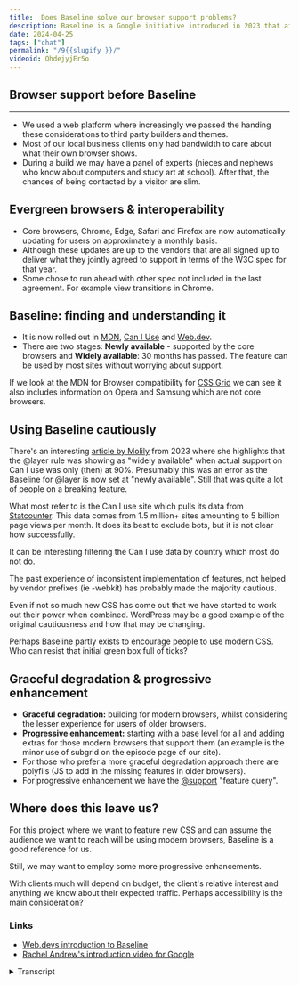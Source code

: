 ```yaml
---
title:  Does Baseline solve our browser support problems?
description: Baseline is a Google initiative introduced in 2023 that aims to make it easier for developers and other website stakeholders to understand what might be ready for production.
date: 2024-04-25
tags: ["chat"]
permalink: "/9{{slugify }}/"
videoid: QhdejyjEr5o
---
```


## Browser support before Baseline
-------------------------------

*   We used a web platform where increasingly we passed the handing these considerations to third party builders and themes.
*   Most of our local business clients only had bandwidth to care about what their own browser shows.
*   During a build we may have a panel of experts (nieces and nephews who know about computers and study art at school). After that, the chances of being contacted by a visitor are slim.

Evergreen browsers & interoperability
-------------------------------------

*   Core browsers, Chrome, Edge, Safari and Firefox are now automatically updating for users on approximately a monthly basis.
*   Although these updates are up to the vendors that are all signed up to deliver what they jointly agreed to support in terms of the W3C spec for that year.
*   Some chose to run ahead with other spec not included in the last agreement. For example view transitions in Chrome.

Baseline: finding and understanding it
--------------------------------------

*   It is now rolled out in [MDN](https://developer.mozilla.org/en-US/), [Can I Use](https://caniuse.com/) and [Web.dev](https://web.dev/).
*   There are two stages: **Newly available** \- supported by the core browsers and **Widely available**: 30 months has passed. The feature can be used by most sites without worrying about support.

If we look at the MDN for Browser compatibility for [CSS Grid](https://developer.mozilla.org/en-US/docs/Web/CSS/grid#browser_compatibility) we can see it also includes information on Opera and Samsung which are not core browsers.

Using Baseline cautiously
-------------------------

There's an interesting [article by Molily](https://molily.de/browser-compatibility-baseline/) from 2023 where she highlights that the @layer rule was showing as "widely available" when actual support on Can I use was only (then) at 90%. Presumably this was an error as the Baseline for @layer is now set at "newly available". Still that was quite a lot of people on a breaking feature.

What most refer to is the Can I use site which pulls its data from [Statcounter](https://gs.statcounter.com/). This data comes from 1.5 million+ sites amounting to 5 billion page views per month. It does its best to exclude bots, but it is not clear how successfully.

It can be interesting filtering the Can I use data by country which most do not do.

The past experience of inconsistent implementation of features, not helped by vendor prefixes (ie -webkit) has probably made the majority cautious.

Even if not so much new CSS has come out that we have started to work out their power when combined. WordPress may be a good example of the original cautiousness and how that may be changing.

Perhaps Baseline partly exists to encourage people to use modern CSS. Who can resist that initial green box full of ticks?

Graceful degradation & progressive enhancement
----------------------------------------------

*   **Graceful degradation:** building for modern browsers, whilst considering the lesser experience for users of older browsers.
*   **Progressive enhancement:** starting with a base level for all and adding extras for those modern browsers that support them (an example is the minor use of subgrid on the episode page of our site).
*   For those who prefer a more graceful degradation approach there are polyfils (JS to add in the missing features in older browsers).
*   For progressive enhancement we have the [@support](https://developer.mozilla.org/en-US/docs/Web/CSS/@supports) "feature query".

Where does this leave us?
-------------------------

For this project where we want to feature new CSS and can assume the audience we want to reach will be using modern browsers, Baseline is a good reference for us.

Still, we may want to employ some more progressive enhancements.

With clients much will depend on budget, the client's relative interest and anything we know about their expected traffic. Perhaps accessibility is the main consideration?

### Links

*   [Web.devs introduction to Baseline](https://web.dev/baseline)
*   [Rachel Andrew's introduction video for Google](https://www.youtube.com/watch?v=eZa3BgGaAeA)


<details>
<summary>Transcript</summary>

\[00:00:05\] **Nathan Wrigley:** Welcome to the No Script web show about modern web design, where we look at what we can build today with minimal software dependencies and skills. With so much new CSS spec coming out, it seemed like a good time to have a chat about how we handle browser support. In particular baseline, which is a Google initiative introduced in 2023 that aims to make it easier for developers and other website stakeholders to understand what might be ready for production.

David, after all these years, I don’t think we’ve ever really had a chat on browser support, have we?

\[00:00:39\] **David Waumsley:** No, it’s because, two reasons I think. One is it’s very boring and secondly I think probably ’cause we’re a bit slack when it comes to this thing. we’ve been, actually we’ve put this on the show notes, so you might as well bring those up now, but let’s do it.

Yeah, talking about kind of the past when it comes to this stuff now, it’s come to the forefront. I think now for us, or at least for me, because I’m back into the hand coding and there’s a whole heap of new stuff, that is coming out from the W three C and it’s hard to keep up with what browsers will support it.

So you can go into production. But, previously, for us in a way we may be, I dunno about you, Nathan, but I mean you started obviously with the hand code back in the days where we had IE six or probably even, going from IE five to IE six. Oh

\[00:01:34\] **Nathan Wrigley:** gosh, yeah. Really that far back. Yeah.

\[00:01:38\] **David Waumsley:** more recently, we’ve just handed over, we did hand that responsibility over increasingly to platforms that we would, as WordPress users for both of us.

Then we’d say, okay, the theme will take care of that kind of stuff for us, or the page builder later.

\[00:01:54\] **Nathan Wrigley:** Yeah, I think you’re right. I think if you are a core participant of this chat, if you are really listening to this because you want to learn about modern CSS and HT ML, this stuff will matter.

But I think it’s also quite likely that a lot of the people listening to this will never really have ENC encountered this problem. the expectation is that all the browsers are the same. It doesn’t matter whether you are using Firefox or Chrome. They all do. Broadly the same thing, and it’s got lost that in the midst of time, the browsers really, went in their own direction.

Yeah. And then by the time that the, page builders were rising in ascendancy, certainly in the WordPress scene, a lot of that interoperability had been solved. The browser manufacturers began to talk to themselves, and so both you and I. Just handed over the responsibility of what can a browser do to our page builder tool.

And the assumption being that if it’s built into the page builder, the builders of the page builder will have done the work of checking whether or not the things that they ship are possible. can this actually be displayed? And, yeah. and I’m still very much there. It has been a very long time since I’ve looked at this subject.

So for me, this is. Actually, you said it was quite a boring subject for me. It’s really interesting because I genuinely haven’t looked at this for ages, and yet if you think about it, there’s an awful lot of new stuff coming around and if we don’t know what’s possible, then there’s a, I honestly, I think there’s a significant chance that you’ll ship something which simply won’t work for a proportion of the users out there.

\[00:03:31\] **David Waumsley:** Yeah, it’s, it is been a transition, obviously, when I first did it in the early days, hand coding, then you were always waiting. There’s a wonderful, and I’ve put a link actually on the bottom there to the introduction video by Rachel. Andrew for Google, ’cause she’s a Google employee and she actually talks about the kind of old days where you really always were waiting for a browser to finally die, so you could implement some of the new cool stuff that the later browser supported.

So it’s, it is definitely worth watching that one. But, yeah, my own experience of that really was that I handed over this control slowly. in, WordPress I used to. Have a basically a, theme framework and then built my own CSS, so I had to consider it. Then when I moved to a page builder, it used Bootstrap, which had already done the thought about what it can support as a ma massive popular thing.

So no longer did I have to consider it. So it’s come back to the forefront, not only because I’ve got the responsibility now, but also because so much has changed in the way, that we’ve now got ever. Green browsers that are pumping out monthly new features, and we’ve got so many new features coming out for CSS from the pc.

\[00:04:50\] **Nathan Wrigley:** can I ask you a couple of things around that? Firstly, if you are using tooling, so let’s say for example that you’re using a SaaS product like Wix or Squarespace, or if you’re using a page builder inside a CMS like WordPress, do you think you need to be bothered about this subject or do you think it is a fair assumption still?

To be able to hand that off to the developer?

\[00:05:13\] **David Waumsley:** Yeah, I think, I mean, if we’re doing it professionally, I think it was interesting to me, I won’t mention their name, but one page builder that kind of us up, the one that I was using, had I. Much, lower level of support for older browsers than the one that I had.

And for majority of people, perhaps they’re using it for their own personal projects and it’s not so much a worry, but I did notice that some developers there were caught short because it was ruin in the layouts for certain professional clients that they might need to have. So I think it’s still.

Perhaps important to know. Yeah. this is the big problem, isn’t it? how many old browsers do we need to support, that? and I don’t think this conversation’s ever gonna solve that, but baseline does at least help us know what the majority of the main core browsers will accept.

\[00:06:08\] **Nathan Wrigley:** Yeah. But yeah. but yeah, sorry. the other question that I had was, could you explain what an Evergreen browser

\[00:06:14\] **David Waumsley:** is? Because Yeah, we’re going straight up. We put in our notes here, all of these points in order, but we’re just skipping around, but, oh, sorry about, yeah. So yeah, so really, and this also ties in with something which is’ in the notes, which is this whole thing we talked about before, this idea that the key players, the core browsers, the people behind Chrome or chromium browsers.

Edge, Microsoft Safari and Mozilla with Firefox all kind of got together to agree within their roles in the W three C working groups that they would implement within a year with this interoperability where they would all agree, we’re going to achieve this and we’re going to put this feature into our browsers, all of us.

That’s come along and I’ve forgotten what your question was. No, it was

\[00:07:01\] **Nathan Wrigley:** just an explanation of what an evergreen browser is because I expect that, oh yeah. Most people don’t really even need to know ’cause of the nature of how browsers work in the operating system these days. But when, yes, when we were, beginning our journey, there was no such thing.

So it’s just, a contrast of what that’s meant over the years.

\[00:07:18\] **David Waumsley:** Yeah, that’s it. they do update regularly now. they had a bit of an issue with Safaria because it was tied to the operating system that they couldn’t automatically update. But yes, it used to be a case where well updates as, Rachel Andrew mentions, There was like a two year gap or something between, yeah, I think it was IE six and seven, or was it five and six? Anyway, and that could be what you’re, you are waiting on that one to be able to change and people really, you were waiting on people’s computers to die, wouldn’t you, to Yeah. to get the next browser, because people wouldn’t do it for themselves.

They wouldn’t go out and update themselves unless it was. Automated

\[00:07:55\] **Nathan Wrigley:** and the updating process was a manual process, and like you said, it was a big deal. So I remember when, Firefox three came out. So back in the day when, you know, going from three to four to five to six, that was a big moment. Yeah.

And then Google Chrome came along and I, I. I think it was the first one that kind of enforced auto updating. If you use that browser, it was just going to do it in the background so that when you restarted your computer or you switched chrome off and then restarted it, it would update and there was no hint of you need to do anything.

I. And that was a big moment because suddenly it meant that the browser was always up to date. If you switched your computer on and off or you, closed the browser down. And and I use a variant of Chrome. I use Brave a lot. I. And they have this process of alerting you, I suspect it’s the same in Google’s Chrome.

In the top right hand corner, you get this little button, which this little green button, which says update, and you press that and you wait 10 seconds and the browser restarts. And really it’s services normal almost immediately. But that update button comes very frequently. every few weeks I’m hitting that update button.

So it’s a it, there is a real change over time and that’s meant. A lot of important things that can happen on the internet can now happen more or less instantaneously if the browsers support it.

\[00:09:17\] **David Waumsley:** Yeah, I, it’s interesting really because I’ve not seen many people talk about it because when you think about it, it doesn’t have give the.

browser vendors, a whole lot of control that they can just update what you are going to have. And, some of that might be about taking your data as well, with some of them. And, yeah, that’s

\[00:09:37\] **Nathan Wrigley:** a good point. I can’t remember the last time I updated my browser and it offered me an option to decline something or accept something.

It just happens and it. Honestly, it really is, as you’ll know, it’s 10 seconds you wait, and then it’s back to exactly where you were.

\[00:09:52\] **David Waumsley:** Yeah.

\[00:09:53\] **Nathan Wrigley:** And

\[00:09:53\] **David Waumsley:** it’s good for us. there’s people trying to build web pages. it’s, it’s almost impossible to advance the web and make it look good if, people are gonna stay on that old browsers.

from our point of view, it’s a really, it’s a good thing. But, there is that other side where you think, okay. Allowing that much control to update. Yeah, so

\[00:10:15\] **Nathan Wrigley:** sorry about that. I hijacked the conversation by asking what an Evergreen browser was, and we totally skipped out this bit.

So do you wanna describe baseline? I’m guessing David, right? I’m putting my finger in the air here. I’m gonna bet that a significant proportion of people who listen to this won’t know that this exists. I know that for you it’s terribly important, but I’m guessing that baseline will be a new and interesting thing for them.

\[00:10:41\] **David Waumsley:** I’ve just seen it around and it’s only been around, I think it was May, 2023 that they introduced it. We’ll know from that video someone looks at that, but, and so it, it is pretty new. And the key thing is that they’ve been, I. rolling this out over time. So initially I think it was just on, web dev because it’s, it’s a Google thing, but it’s gone and it’s shown now.

So when there’s a feature, a new CSS feature mentioned on the MDN or on Can I use, which is what I think most people I know as. Go to as the website to see what browser support is for feature. It’s also baseline just now been added to all of these places. And it is, and we didn’t set this up really. We should have done so we, we can see what it looks like.

\[00:11:29\] **Nathan Wrigley:** yeah, I can just give you the URLO. it’s a fairly easy thing to find. The, the URL is just, if you go to web. Dev slash baseline. or you can just go to our show notes, which is, no script show slash nine ’cause this is episode nine and you can find a link to it there, but it just explains what it is.

We could put it on the screen, but it just says who’s involved and what it is. But do you wanna just paraphrase that who’s involved and what it is?

\[00:12:01\] **David Waumsley:** Yeah, I did. I just wanna clear something up on that though. It’s just what I meant is where it’s showing because on all of those documentation, so if you go to, can I use, now you’ve got a little bar on the top that says baseline and the a nice tick.

And if you go to the got it MDN records, so it’s gone to these three platforms. So when you arrive to learn about a new feature that you could use. In your websites, suddenly you’ve got this big best line saying, it’s saying two things. So our film, this baseline comes out and it has two stages, which is newly available, which means that it’s supported by those core browsers.

So in theory, we should be able to put it into that, gives you a tick and we should be able to support it. And then we’ve got the other stage, which is widely available, which is. when 30 months have passed, that’s, as I was reading it, the feature now can be used on most sides without worrying about support.

and usually when it gets to widely available, instead of just featuring the core browsers who have agreed under, The interoperability to implement things. What I’ve noticed, if you go to say the MDN records and look for more details, if you take something like Grid, which has been around for some time, you’ll see that it starts to list other.

where it’s implemented in other browsers, say Samsung and, things. So it’s quite interesting. So it does add onto it, but yeah, so baseline in theory is something where we can say, okay, it’s newly available. There might be some bugs with it somewhere else, but I should be able to use this in production ’cause it’s supported by most of the browsers and if it’s widely available.

In theory, we should be able to say, look at a client. this is what this says. This is measuring this. We should be able to use this.

\[00:14:00\] **Nathan Wrigley:** I was just gonna paraphrase everything that you just said, if that’s all right. the baseline is, essentially it’s a place where you can go and you can judge whether some new feature of, I’m gonna put air quotes around this, the web.

So let’s say, I don’t know, something in CSS or something like that, is. Is widely supported or newly available? actually the language is newly available or widely available. Yes. If it’s newly available, then it’s probably going to be usable. But if you, if it then moves to widely available, then that means that, what did you say, 13 months?

I think that’s right. 30 months has passed and you can more or less go to the bank on the fact that’s gonna be supported in the browsers in question. And they are as follows as of this moment. safari on Mac Os and iOS. Interesting. Firefox on desktop and Android also. Interesting ’cause I don’t know if they have an iOS version, but there you go.

Chrome on desktop. And Android. Again, no mention of iOS there and Edge. But only on desktop. And I do know that they have an Android version and it’s, it’s had millions of downloads. So that’s the rules around which baseline is working. It’s not like a philanthropic endeavor to just make it easy to understand what you can start using with confidence.

\[00:15:24\] **David Waumsley:** I think when you get to widely available, usually the, if you go to can I use where we usually get a sort of percentage, you usually find that’s in the high nineties. Yeah. And really you don’t find anything. I don’t, I think there’s almost next to nothing that’s a feature of CSS that’s fully supported to a hundred percent There’s always some something out of that. There is some, I think this is a great incentive and there’s a good reason behind having this baseline because clearly with evergreen browsers and monthly updates or multiple, updates coming in a month, adding new features in some of them, which won’t be in that project with interoperability.

So Chrome has run ahead with some things, which they, all can, they’re all guaranteed to implement. Certain things they agree on within a year, but after that, it’s up to them. When they do that within that year and what they want to focus on outta the spec, they might jump on something which is in the spec as far as the W three C is concerned, but it’s not part of what they’ve agreed to implement altogether as the core browsers.

So I think when you get to a widely available that it’s probably caught on by other browsers and end up being in the 90%. But there is a. there’s an article which was slightly critical back, last year. it’s from, and I put the link in the show notes there. It’s there. If you scroll down there, it’s an article by someone called Molly Lee, where she was, and it looks like things have been changed a little bit on there, but she was just.

Pointing out that, the at layer role, which is fairly new, was showing widely available as baseline as it’s showing in various places. But when she looked at it using, can I use it was still only supporting the. Supported by about 90% of browsers at that point.

\[00:17:18\] **Nathan Wrigley:** so what we need is a new service which combines baseline with, can I use for abstraction?

We, we can have a graph of does it work in baseline? Does it work in, can I use, yeah. Another layer of abstraction? No. you are basically saying there are people challenging whether or not baseline is actually keeping perfectly up to date right.

\[00:17:41\] **David Waumsley:** Yeah. I think it’s, for one thing it was slightly changed when I saw it, so it seems to have been downgraded.

I’m not quite sure if the article has checked everything correctly or I’ve read it correctly, but it was just interesting that you can, in terms of can I use, get a percentage now most people I know. Have you got the tab there, Nathan? With I on? I have, yeah. Let me, let me, it might be worth talking about this.

Put that one on. Okay. Because before baseline, this is pretty much where, and it still is. If I watch a YouTube video, somebody will probably talk about browser support and go straight here as the place to get the statistics. And we were having a play around earlier as well, What, I don’t see many people mention, but there are some in the, under the settings, a way of being able to pull in, import the data for different areas.

So you did that Nathan earlier? Yeah. Give

\[00:18:30\] **Nathan Wrigley:** me audio listener. But, we’re on the, can I use.com website and the button where you can click to, alter the settings and you can add in. the thing that we did is we added in the UK as. And the United States is, data to show. But also we did play around with, the view mode a little bit as well.

But anyway, the settings are just buried here, right at the top in the, in the

\[00:18:54\] **David Waumsley:** header. Yeah. And we was just in enjoying as two Brits, the facts that, Yeah. Often when we’re looking at support for many of the things that we looked at was slightly higher in the UK than it was in the us.

\[00:19:07\] **Nathan Wrigley:** yeah. It’s an interesting way of pausing it though, isn’t it?

Because, we’re all using the exact same browsers. It’s just the, the cocktail of who’s using what in which country, which leads to those numbers to go up. But we’re looking, you can see at the top here, we put in grid. So we’re able to see for example, that grid support is, the further down this chart that you go, the more recent the version of that browser is.

So here’s Chrome’s latest update and edge and so on. So you can see that basically Chrome. and all the other major browsers have a green light on grid, so that is one thing that we can use. Yeah. But if we were to change grid over to something, a bit more air quotes, again, cutting edge, we might find that it’s a bit more patchy as a few more red spots here and there.

\[00:19:55\] **David Waumsley:** Yeah, and it’s, quite interesting. And what also, what we can see on this, for those who are watching on YouTube, is that the baseline is actually written there. So just above the title, let’s say in CSS grid layout level one, then we have, and that, that’s what baseline’s being used, it’s being represented there in all.

Can I use, so you get a quick. Overview of that’s a widely supported in all major

\[00:20:20\] **Nathan Wrigley:** route. So it’s when we’re looking at, can I use, and we’re, like I said, we’re looking at grid. Is it the fact that this looks like a tick? Is it this tick? Is that icon representative of a tick, because it also feels like it’s a logo, like the

\[00:20:38\] **David Waumsley:** No, it’s a tick.

you’re not set up to do this, but it would be interesting to look at the MDN records and that, so you get a slightly more information in the little tick bar on that one. But, so it looks slightly different, but it’s been added in only quite recently that it didn’t come out with this. It too.

can I use. That’s a

\[00:21:01\] **Nathan Wrigley:** very,

quick way of determining, so if that’s a tick, then we can be confident that baseline at least, is saying that there is what did we call it? It’s widely available in Chrome Edge, safari and Firefox. That’s just, you can take that in one quick hit of the eye. yeah, if you’ve got the little tick.

Yeah, that’s actually really useful, isn’t it? You’d have to delve around in here. You can just see straight away if it’s done.

\[00:21:26\] **David Waumsley:** Okay. Alright. Thank you. One of the interesting things, we said we were gonna look into this and I did for this one, I think it was the article by Molly Lee, that actually made me aware, ’cause I often wondered this.

Where did this statistic, where did they get the data for? Can I use Yeah. Where. it’s, it is stat counter, which I’ve often looked at as well for browser support. yeah, but where do they get it from? that’s the thing now what they say, and there’s a lot of frequently asked questions, which does a good job at answering those kind of questions.

So the. I’ve got them in our show notes. The summary is that the data’s coming from, 1.5 million plus sites, which is amounting to 5 billion page views per month. And that’s what is counting

\[00:22:14\] **Nathan Wrigley:** those. It sounds like a lot, but then if you imagine, the internet as a whole, that’s probably chicken feed.

in terms of the actual amount of sites being browsed and the sites available online, it’s still jaw dropping amounts of data, but I do wonder quite how, quite how accurate that is. And it’d be interesting to drill down into that one time to see which 1.5 million sites. ’cause I suppose that would matter, if it was 1000, 1 million, one point, easy for you to say, Nathan, 1.5 million very reputable sites, well great.

But if it’s 1.5 million, very edge case, weirdy old designs from. Geo, perhaps not.

\[00:23:01\] **David Waumsley:** Exactly. And can you imagine if it was a, say we, we looked like we were doing slightly better in the UK for support on some of the newer features, but what if that’s just the fact that there. Partners that they have in the UK are mostly putting them on tech sites where it’s likely to have people who will have modern browsers more than say something else.

So we were talking earlier, and I was mentioning to you this kind of a, with having a bunch of clients who do counseling and psychotherapy. Wow. And looking at some of their stats wowing. Yeah. That there was such an obvious skew towards Apple product products and particularly the Safari browser. Compared to other sites that I was used to.

So I think it’s something to do with that kind of middle class audience who go for, private psychotherapy who might go for that kind of products. And it’s, so I have to, so regardless of baseline. You still end up coming back to what you might know about. Yeah, I think that’s really inter,

\[00:24:06\] **Nathan Wrigley:** so the demographic of that particular audience, but you can imagine that there’s a whole bunch of audiences where the de demographic skews upwards socioeconomically.

They’re probably gonna have a different relationship with their technology. typically an iPhone is more expensive than an Android phone. And you, and actually you do find that in North America, iOS iPhones dominate the, smartphone market. Whereas if you look at other places like South America, and Africa, it’s typically Android that’s winning that battle by a massive margin.

And then you look at Europe, it’s, it’s. Smorgasbord of countries. It’s a bit of a mixture. some countries it appears that iOS and the default, I think, for many on iOS is just to use safari. And then, other countries will be Android. And so it goes. And so it’s really interesting, A, what devices are they using?

B, what’s the sort of socioeconomic impact of the niche that they’re in? And it will all skew, won’t it? So in the case that you are describing. if it’s like psychotherapy or whatever it is. The assumption there, I think that you were making was that it’s probably those people who are browsing those websites have probably got a little bit of disposable income and so on and so forth.

There’s a high likelihood that they’ll have a modern up-to-date device and so on and so forth. It’s really interesting, the psychology of it all.

\[00:25:30\] **David Waumsley:** Yeah,

I think it is as well. effectively it hasn’t made much difference. A baseline would’ve been enough probably to cover me, right? Most of ’em seem to have a more modern browser, and with interoperability, it’s not been such an issue, but sometimes that might, it did concern me a little bit because there is that issue.

I think typically we’re looking for the last two versions of the core browsers. If they’re, if they’ve been supporting it, then we pretty much feel it’s safe to go ahead with it for main production for most of us. but it did make me concerned where there might be a lot of safari knowing that some of the older iPhones cannot update, their browser, not evergreen because it’s baked into the way that the operating system is.

So I wonder to myself whether that might have an impact, whether, but obviously. I have not seen any issue. Obviously these people who can afford psychotherapy can also afford the latest iPhone. Exactly.

\[00:26:26\] **Nathan Wrigley:** Yeah. It really is interesting. Yeah, yeah. Okay. where should we move next? Then we’ve got this other topic here.

or sorry, did you finish everything about Yeah, I, we baseline

\[00:26:37\] **David Waumsley:** cautiously. Yeah. Yeah, you did mention something again, and I don’t know if it’s in our notes. It’s not because it’s a kind of a side that we had and that was, there’s a gap in my knowledge. You were talking about the fact that there was so many other browsers out there.

\[00:26:49\] **Nathan Wrigley:** Ah, yeah. And

\[00:26:51\] **David Waumsley:** most of them we guess are chromium, so we imagine not knowing much about browsers. This is more investigation to do, Yeah. that they would just automatically get the kind of new CSS features that come with chromium. so no issue. Yeah. That is my assumption,

\[00:27:11\] **Nathan Wrigley:** but I don’t know.

\[00:27:13\] **David Waumsley:** But, and this is what I discovered the other day, but it always interested me that they mentioned as one of the core browsers edge, which is chromium. Yep. So you wonder, why do you need to look at that and measure that one? And I, came up with it only yesterday and I’ll be doing a video on it, on, there’s a new CSS, light and dark.

Where you can actually have your light and dark preferences side by side. And I was looking at support, it’s not supportive very well at the moment, but supported in chromium but not in edge. And I thought, okay, so I don’t know anything any longer because yeah, that’s, that is

\[00:27:46\] **Nathan Wrigley:** interesting because some, you would imagine that core feature would ship out of the chromium project, not only to Google’s Chrome, but to Microsoft’s edge and to any.

Derivative of Chrome. Yeah. But there are lots of derivatives of Chrome. just to mention a few. Now actually, I don’t know that these are derivatives of Chrome, but I’m sure that some of them are. But so for example, do Go, has a browser, there’s a browser called Brave. There’s a browser called Bliss.

It’s a browser called Safari. sorry, not Safari, Vivaldi. It ends in an eye. and they are, as far as I’m aware, they’re all chromium derivatives, but they all have a little twist on the ui. one touts itself as more developer, with developer tools baked into it, one touts itself as a bit more secure.

So it’s stripping out. I dunno. third party cookies or ad networks or things like that. And then there are other ones that I’ve heard of, for example, one called Sidekick. There’s a bunch that you can get on the mobile devices as well. And I don’t know whether they’re adding new things in differently. I.

Or taking away things differently. My assumption was that it was always like UI components or things around the edge of the browser, not the edge of the, I do. so things like the security model and the third party cookie model, but not the presentation layer, not what would be shown on the screen, which is of what, which is what is of interest to us.

I don’t know. But if Edge is doing something different with the light dark, Then something’s going on and let’s hope we don’t go back to the good old days of having to inspect every browser for everything.

\[00:29:28\] **David Waumsley:** Oh boy. there, there is notes on that as well. Funny enough, I did actually test it and it, even though it’s saying on baseline that it’s not supported, in fact it actually was actually, it worked okay in my version, but.

But it, my only rationale behind it and I would love somebody to tell me what’s actually happening. I never bother to read the bug note. So is it something that, it does work natively? There’s something that Edge has done with implemented something else which has broken that particular feature. So that’s maybe why it’s listed as not working when Chrome does work anyway.

So we.

I think baseline has come in and helped in many ways ’cause it gives us something we can talk about where we couldn’t before because we could talk to a client Yes. About okay, we just gotta wait for IE five to die. And and we’re almost there. dear client, we can, looks like. We’re building this, it’s gonna be a few months, we can go ahead with this one.

Now we can’t say the same with monthly updates. We can’t know what version we’re on with any of the browsers. We dunno what’s going on. So baseline at least solves that kind of problem first. At least we can say, look, this is some measure of what is probably production ready based on the, the, core browsers that are out there.

Yeah. Now influential they are.

\[00:30:57\] **Nathan Wrigley:** Yeah.

\[00:30:57\] **David Waumsley:** But we still don’t get away from. What do we do about that? And there’s two approaches in a way to dealing with it anyway, if, no. Some of these are mentioned in, W three C called graceful degradation and Progressive Enhancement. Easy for you to say. I wish it was.

yeah. But they, these are kind of terms that are banded around and they’re Two sides of the same coin, really. So grace, graceful degradation is the approach where you might go at building for the modern browsers whilst considering that there’s a less experience for, older browsers, but not so much caring about that.

And then progressive enhancement is perhaps the more favored way of the people who are much cleverer than me. Of going about things where they start with the base level in the way that they built their websites, and then everything else is seen as a, an enhancement. If this browser supports it, then you know this is going to make the, experience better for all.

I actually did it on this site, on our. Episodes, and I think it’s also some, one of the other pages there was a, I put Subgrid in, which has really got enough support. Okay? And this is something that you can at least add in a certain way. It was just to put a little line between texts and separate a sort of subgrid so things were even, so if your browser didn’t support it well, things would just be a bit uneven, but the content would still be there.

Progressive enhancements a little bit like that where you might run ahead with some of the things that might not be fully supported, knowing that they’re not going to break something. Could I

\[00:32:41\] **Nathan Wrigley:** posit a third option as well, which isn’t, hasn’t got an official title, but it’s non-progressive on enhancement, which basically means you only do the things which you know will work.

So you’ll only implement, and I would imagine for most people, that’s gonna be the default, right? You’re not gonna spend time on a client website where money’s tight, deadlines are tight, building in a bunch of features that a tiny subset will use, but that will, swing up over time. Wouldn’t the enterprise for most people simply be to say, okay, I will.

Just build the things that I know are gonna work. So it’s neither graceful degradation nor progressive enhancement. It’s just whatever I want to call it. It’s just build what we know works. Look at baseline, do that, come back in a year’s time, have another run at it.

\[00:33:33\] **David Waumsley:** Yeah. I would argue that’s probably where the progressive enhancement people start.

Let’s make sure that it works for everybody and then

That’s okay. So then it’s

\[00:33:42\] **Nathan Wrigley:** progressive non enhancement, if you just leave it there. You don’t enhance anything. You just do the bare minimum, if

\[00:33:50\] **David Waumsley:** Yeah. The pro, the progressive enhancements people might not enhance much.

Yeah. Exactly. but yeah, but there are, there always have been because you can see how annoying it is, To go back to the past, I think it was from IE five to IE six, you would wait just to have flipping rounded corners on stuff instead of having to cut out little images and put them round things so they look like you’ve got rounded corners.

We’re really showing

\[00:34:20\] **Nathan Wrigley:** our age, aren’t we? And there were things like transparent PNGs. oh,

\[00:34:24\] **David Waumsley:** yeah. Yeah. So all of that stuff, but we still got similar kind of thing happening for us now. and I think view transitions, which is only in chromium at the moment, which will come to all, but it’s not as far as I understand agreed as part of the interoperability.

you might wanna just run ahead for that because it’s so wonderfully cool. And if. Only it’s gonna happen for the people who’ve got Chrome and it seems to be about 60% people. Okay. The rest of ’em will just not get a lovely transition to their page. They’ll just get a regular transition. So that’s progressive enhancement.

I think at its best where it fails is, where you’ve got a feature, and that’s in the article that was looking at layers that were saying that it had less support but was. Put down as widely available. That’s a breaking feature. So effectively with layers, you’ll put in a bunch of CSS in an area, separate to where your main CSS is.

So those browsers who can’t read it. Suddenly won’t have that styling that you’ve put in there. So you really need to be quite smart about using that as a progressive enhancement. Yeah, it’s more of a breakable, thing.

\[00:35:34\] **Nathan Wrigley:** It, interesting what came out of that little paragraph that you said there, the last minute or so is, I guess the progressive enhancement is all about the things which are.

Cool, for want of a better word, the things which really are transformational, you might put the time in because, having rounded corners, as we said, or a transparent image as we said, that was groundbreaking, significantly better. It, the whole experience, just everything looked better.

And the same would be true here. You’re not gonna do those really weirdy edge cases, things that don’t really do a lot for your project, but the ones where. It’s transformational. It will take for those users who can enjoy that progressive enhancement, it will take it from a, a mere experience to, oh gosh, that’s significantly better.

Maybe that’s where you, maybe that’s where you put your time. You just judge what is significant, what will have the most impact, and work on those.

\[00:36:31\] **David Waumsley:** Yeah, I think the graceful degradation approach is the sort of, you you’re just gonna give for the best because you’re not, it’s about the time, isn’t it?

With the new CSS functions, rounding corners, you know how painful that was to try and cut out images. Yeah. And then position them around something to create that, when you could just do it with a line of CSS with border radius, you know, so that, you might just say, okay. I’m gonna go for that.

I’m gonna go for the latest and graceful degradation will be that they won’t get any rounded corners, It doesn’t matter. Doesn’t matter. But I want people to have the best stuff that’s out there. So cost comes into this. I think this is such a big topic, isn’t it? Yeah. But there are two.

I did put in the notes there two things that I suppose. go with the approaches, at least my interpretation. And that is that for those who might prefer a more graceful degradation approach, there’s polyfills, which is Yeah. JavaScript really, which will just, mock up the missing.

features that are in older browsers, so you can get away with that, can’t you? So something’s coming in, it’s coming to W three C. You want that stuff now. You don’t want to do the alternative way of doing it. You stick it in and you find a polyfil and you use that. It doesn’t mean that you rely on JavaScript, which.

The progressive enhancement, people go, yeah, you need JavaScript for this CSS thing. So yeah, so it might not suit those. And then the other thing for progressive enhancement, but really long-winded is to use the at support, right? feature query as it’s called. So it’s a kinda like a media query if you like, which will say, within that you’ll say.

At supports, and then you put in the things, and if the browser supports them, it’ll implement them, and if it doesn’t, it’ll ignore them. So that’s a way of being able to progressively enhance.

\[00:38:30\] **Nathan Wrigley:** and just that is actually really nice, isn’t it? The fact that is even a feature. You don’t have to go through some strange way of detecting it.

That’s lovely. you’ve got this option of putting things in this conditional logic basically of, is this supported? Yes. Great. Go for it. If not, then don’t. That’s nice. That’s neat. so what, so where does this is the, is the question By os do you mean os me and you?

\[00:38:57\] **David Waumsley:** Yeah. yeah, I don’t know.

after summarizing this, I don’t, I do like baseline. I think what it is for this project, which we’re doing at the moment, our website, which is part of the show, I think it’s safe, for us to say anything that comes under baseline is good enough for us.

\[00:39:15\] **Nathan Wrigley:** Widely available. Baseline. You going for that?

\[00:39:19\] **David Waumsley:** No, newly. Newly I think as well. Alright. there might be some bugs with it. I think it’s probably, I. that’s my kind of take on it. and I think we will, as I’ve already done one with the subgrid, use some progressive enhancements. Maybe we’ll use this few transitions before it’s in the other, ’cause it’s an experimental website for people who we expect will probably jump onto modern browsers pretty early on.

I think that’s right. But for

\[00:39:46\] **Nathan Wrigley:** clients maybe it’s a different, with this website you can go. You can go wherever you like, can’t you? Because it’s your project. It’s like a pet project. It’s not, yeah. the basis of anybody’s business relying on this or anything. So you can do what you like.

And actually the fact that the subject matter of the website is exactly this gives you license to do anything you like, really go as crazy as uncut, bleeding edge as you wish, but with clients. You, are you gonna be much more, cautious, not implementing things that might work and might not, is it more widely available from baseline?

\[00:40:24\] **David Waumsley:** Yeah, I mean from, as we mentioned, not having to worry about it, it’s been baked into the. Builder that we’ve had, I’ve suddenly had to think about it. So last few clients I have mentioned it, it’s been one of these things that I’ve said to them, by the way, I’m gonna be building this basically with baseline in mind, almost before it came out actually.

but that kind of level of two b browser support on the core ones, the last two versions was enough. And I’ve been saying that to clients unless there’s other reason that’s what I’m going to do. So it won’t support some of these older browsers because I’m feeling that so much new CSS. It’s come out and that evergreen browsers, people will catch up, that it won’t be a good investment for me to hold back and do things a more complicated way.

so yes, I’ve been largely saying that, but of course it’s always gonna depend, doesn’t it? As I say, if you know something about the client’s existing traffic, if it’s a rebuild, then you’ve got some insight as to what they might need to support, which might not be in keeping with what. I would ideally want to do

\[00:41:29\] **Nathan Wrigley:** yeah. I guess time will tell, but it’s, there. It’s there for you to check out. Now you can go and look at baseline. I guess it’s gonna be important if you’re an agency owner or something, you’re gonna have to have a posture on this. You’re gonna have to be explaining to your clients, like David just said, how many versions back in browser, history do you want to go?

And, you’ll be having those conversations. But do you think we’ve done that one? Is the baseline episode done? Okay. That sounds good.

\[00:41:53\] **David Waumsley:** Yeah, I think that. Yeah, it’s, I just think it’s a very nice thing to be able to say to clients to say, we work to this method, rather than have to make it up.

You can say. Here we run to baseline I, yeah. Oh,

\[00:42:07\] **Nathan Wrigley:** neat. Yeah. That’s a neat way of just pausing it, isn’t it? And then you can just give them the documentation. They can go and see. Oh, okay. That kind of offsets the responsibility. You’d have to name the browsers one at a time. It’s just to work with baseline.

\[00:42:19\] **David Waumsley:** Yeah, exactly. It’s like a credential, isn’t it? There’s what you set, and then anything else is over the top, which might be needed by the client, so that, yeah. Yeah. That’s the key.

\[00:42:28\] **Nathan Wrigley:** That was us. That was the no script show. Number nine. If you want to, find all of the bits and pieces that we’ve been showing on the screen, go to the url, no script show slash nine.

You’ll be able to, find the episode there forward slash subscribe. If you wanna subscribe. And if you wanna find us on YouTube, you probably have, already, but it’s youtube.com/at the at symbol. No script show and and subscribe. Smash that bell, whatever it is that successful YouTubers ask you to do, that.

Do a bunch of those things. I don’t know what they are, but, Okay. Are we done David? We are. Thanks. That was a good chat. Yeah. Perfect. Have a nice day. See you later. Yeah, you do. Bye-Bye bye.
</details>